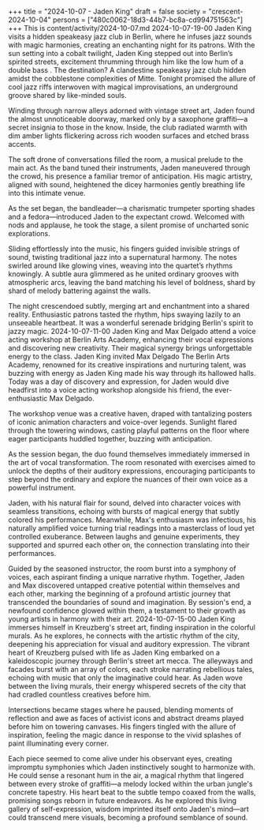 +++
title = "2024-10-07 - Jaden King"
draft = false
society = "crescent-2024-10-04"
persons = ["480c0062-18d3-44b7-bc8a-cd994751563c"]
+++
This is content/activity/2024-10-07.md
2024-10-07-19-00
Jaden King visits a hidden speakeasy jazz club in Berlin, where he infuses jazz sounds with magic harmonies, creating an enchanting night for its patrons.
With the sun setting into a cobalt twilight, Jaden King stepped out into Berlin’s spirited streets, excitement thrumming through him like the low hum of a double bass
. The destination? A clandestine speakeasy jazz club hidden amidst the cobblestone complexities of Mitte. Tonight promised the allure of cool jazz riffs interwoven with magical improvisations, an underground groove shared by like-minded souls.

Winding through narrow alleys adorned with vintage street art, Jaden found the almost unnoticeable doorway, marked only by a saxophone graffiti—a secret insignia to those in the know. Inside, the club radiated warmth with dim amber lights flickering across rich wooden surfaces and etched brass accents.

The soft drone of conversations filled the room, a musical prelude to the main act. As the band tuned their instruments, Jaden maneuvered through the crowd, his presence a familiar tremor of anticipation. His magic artistry, aligned with sound, heightened the dicey harmonies gently breathing life into this intimate venue.

As the set began, the bandleader—a charismatic trumpeter sporting shades and a fedora—introduced Jaden to the expectant crowd. Welcomed with nods and applause, he took the stage, a silent promise of uncharted sonic explorations.

Sliding effortlessly into the music, his fingers guided invisible strings of sound, twisting traditional jazz into a supernatural harmony. The notes swirled around like glowing vines, weaving into the quartet’s rhythms knowingly. A subtle aura glimmered as he united ordinary grooves with atmospheric arcs, leaving the band matching his level of boldness, shard by shard of melody battering against the walls.

The night crescendoed subtly, merging art and enchantment into a shared reality. Enthusiastic patrons tasted the rhythm, hips swaying lazily to an unseeable heartbeat. It was a wonderful serenade bridging Berlin's spirit to jazzy magic.
2024-10-07-11-00
Jaden King and Max Delgado attend a voice acting workshop at Berlin Arts Academy, enhancing their vocal expressions and discovering new creativity. Their magical synergy brings unforgettable energy to the class.
Jaden King invited Max Delgado
The Berlin Arts Academy, renowned for its creative inspirations and nurturing talent, was buzzing with energy as Jaden King made his way through its hallowed halls. Today was a day of discovery and expression, for Jaden would dive headfirst into a voice acting workshop alongside his friend, the ever-enthusiastic Max Delgado.

The workshop venue was a creative haven, draped with tantalizing posters of iconic animation characters and voice-over legends. Sunlight flared through the towering windows, casting playful patterns on the floor where eager participants huddled together, buzzing with anticipation.

As the session began, the duo found themselves immediately immersed in the art of vocal transformation. The room resonated with exercises aimed to unlock the depths of their auditory expressions, encouraging participants to step beyond the ordinary and explore the nuances of their own voice as a powerful instrument.

Jaden, with his natural flair for sound, delved into character voices with seamless transitions, echoing with bursts of magical energy that subtly colored his performances. Meanwhile, Max's enthusiasm was infectious, his naturally amplified voice turning trial readings into a masterclass of loud yet controlled exuberance. Between laughs and genuine experiments, they supported and spurred each other on, the connection translating into their performances.

Guided by the seasoned instructor, the room burst into a symphony of voices, each aspirant finding a unique narrative rhythm. Together, Jaden and Max discovered untapped creative potential within themselves and each other, marking the beginning of a profound artistic journey that transcended the boundaries of sound and imagination. By session's end, a newfound confidence glowed within them, a testament to their growth as young artists in harmony with their art.
2024-10-07-15-00
Jaden King immerses himself in Kreuzberg's street art, finding inspiration in the colorful murals. As he explores, he connects with the artistic rhythm of the city, deepening his appreciation for visual and auditory expression.
The vibrant heart of Kreuzberg pulsed with life as Jaden King embarked on a kaleidoscopic journey through Berlin's street art mecca. The alleyways and facades burst with an array of colors, each stroke narrating rebellious tales, echoing with music that only the imaginative could hear. As Jaden wove between the living murals, their energy whispered secrets of the city that had cradled countless creatives before him.

Intersections became stages where he paused, blending moments of reflection and awe as faces of activist icons and abstract dreams played before him on towering canvases. His fingers tingled with the allure of inspiration, feeling the magic dance in response to the vivid splashes of paint illuminating every corner.

Each piece seemed to come alive under his observant eyes, creating impromptu symphonies which Jaden instinctively sought to harmonize with. He could sense a resonant hum in the air, a magical rhythm that lingered between every stroke of graffiti—a melody locked within the urban jungle's concrete tapestry. His heart beat to the subtle tempo coaxed from the walls, promising songs reborn in future endeavors. As he explored this living gallery of self-expression, wisdom imprinted itself onto Jaden's mind—art could transcend mere visuals, becoming a profound semblance of sound.
